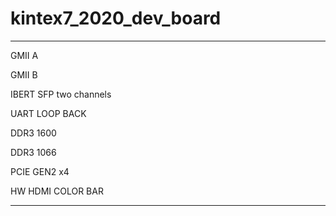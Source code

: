 # kintex7_2020_dev_board

----------------------------------------------

GMII A

GMII B

IBERT SFP two channels

UART LOOP BACK

DDR3 1600

DDR3 1066

PCIE GEN2 x4

HW HDMI COLOR BAR

----------------------------------------------
